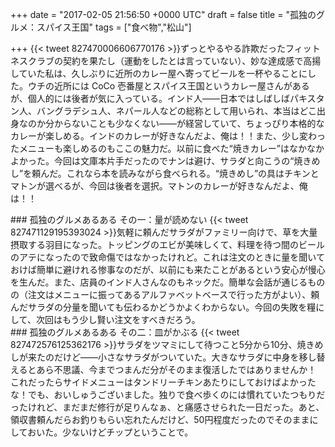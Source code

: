 
+++
date = "2017-02-05 21:56:50 +0000 UTC"
draft = false
title = "孤独のグルメ：スパイス王国"
tags = ["食べ物","松山"]

+++
{{< tweet 827470006606770176 >}}ずっとやるやる詐欺だったフィットネスクラブの契約を果たし（運動をしたとは言っていない）、妙な達成感で高揚していた私は、久しぶりに近所のカレー屋へ寄ってビールを一杯やることにした。ウチの近所には CoCo 壱番屋とスパイス王国というカレー屋さんがあるが、個人的には後者が気に入っている。インド人――日本ではしばしばパキスタン人、バングラデシュ人、ネパール人などの総称として用いられ、本当はどこ出身なのか分からないことも少なくない――が経営していて、ちょっぴり本格的なカレーが楽しめる。インドのカレーが好きなんだよ、俺は！！また、少し変わったメニューも楽しめるのもここの魅力だ。以前に食べた“焼きカレー”はなかなかよかった。今回は文庫本片手だったのでナンは避け、サラダと向こうの“焼きめし”を頼んだ。これなら本を読みながら食べられる。“焼きめし”の具はチキンとマトンが選べるが、今回は後者を選択。マトンのカレーが好きなんだよ、俺は！！

<div class="section">
    ### 孤独のグルメあるある その一：量が読めない
    {{< tweet 827471129195393024 >}}気軽に頼んだサラダがファミリー向けで、草を大量摂取する羽目になった。トッピングのエビが美味しくて、料理を待つ間のビールのアテになったので致命傷ではなかったけれど。これは注文のときに量を聞いておけば簡単に避けれる惨事なのだが、以前にも来たことがあるという安心が慢心を生んだ。また、店員のインド人さんなのもネックだ。簡単な会話が通じるものの（注文はメニューに振ってあるアルファベットベースで行った方がよい）、頼んだサラダの分量を聞いても伝わるかどうかよくわからない。今回の失敗を糧にして、次回はもう少し賢い注文をすべきだろう。

</div>
<div class="section">
    ### 孤独のグルメあるある その二：皿がかぶる
    {{< tweet 827472576125362176 >}}サラダをツマミにして待つこと5分から10分、焼きめしが来たのだけど――小さなサラダがついていた。大きなサラダに中身を移し替えるとあら不思議、今までつまんだ分がそのまま復活したではありませんか！　これだったらサイドメニューはタンドリーチキンあたりにしておけばよかったな！でも、おいしゅうございました。独りで食べ歩くのには慣れていたつもりだったけれど、まだまだ修行が足りんなぁ、と痛感させられた一日だった。あと、領収書頼んだらお釣りもらい忘れたんだけど、50円程度だったのでそのままにしておいた。少ないけどチップということで。

</div>

